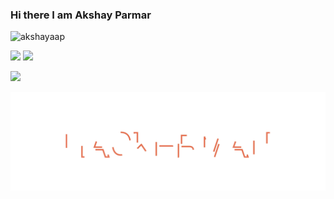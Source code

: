 ### Hi there I am Akshay Parmar

<!--
**Akshayaap/Akshayaap** is a ✨ _special_ ✨ repository because its `README.md` (this file) appears on your GitHub profile.

Here are some ideas to get you started:

- 🔭 I’m currently working on manything
- 🌱 I’m currently learning everything
- 👯 I’m looking to collaborate on anything
- 🤔 I’m looking for help with somthing
- 💬 Ask me about nothing
- 📫 How to reach me: ...
- 😄 Pronouns: ...
- ⚡ Fun fact: ...
-->
<p align="left"> <img src="https://komarev.com/ghpvc/?username=akshayaap&label=Profile%20views&color=0e75b6&style=flat" alt="akshayaap" /> </p>

![](http://github-profile-summary-cards.vercel.app/api/cards/profile-details?username=akshayaap&theme=tokyonight)
![](http://github-profile-summary-cards.vercel.app/api/cards/most-commit-language?username=akshayaap&theme=tokyonight)


![](https://github-readme-stats-eight-theta.vercel.app/api?username=Akshayaap&show_icons=true&theme=tokyonight&include_all_commits=true&count_private=true)

![Hackerman](hackerman.svg)
